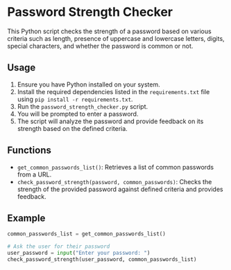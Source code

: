 # Password Strength Checker

This Python script checks the strength of a password based on various criteria such as length, presence of uppercase and lowercase letters, digits, special characters, and whether the password is common or not.

## Usage

1. Ensure you have Python installed on your system.
2. Install the required dependencies listed in the `requirements.txt` file using `pip install -r requirements.txt`.
3. Run the `password_strength_checker.py` script.
4. You will be prompted to enter a password.
5. The script will analyze the password and provide feedback on its strength based on the defined criteria.

## Functions

- `get_common_passwords_list()`: Retrieves a list of common passwords from a URL.
- `check_password_strength(password, common_passwords)`: Checks the strength of the provided password against defined criteria and provides feedback.

## Example

```python
common_passwords_list = get_common_passwords_list()

# Ask the user for their password
user_password = input("Enter your password: ")
check_password_strength(user_password, common_passwords_list)
